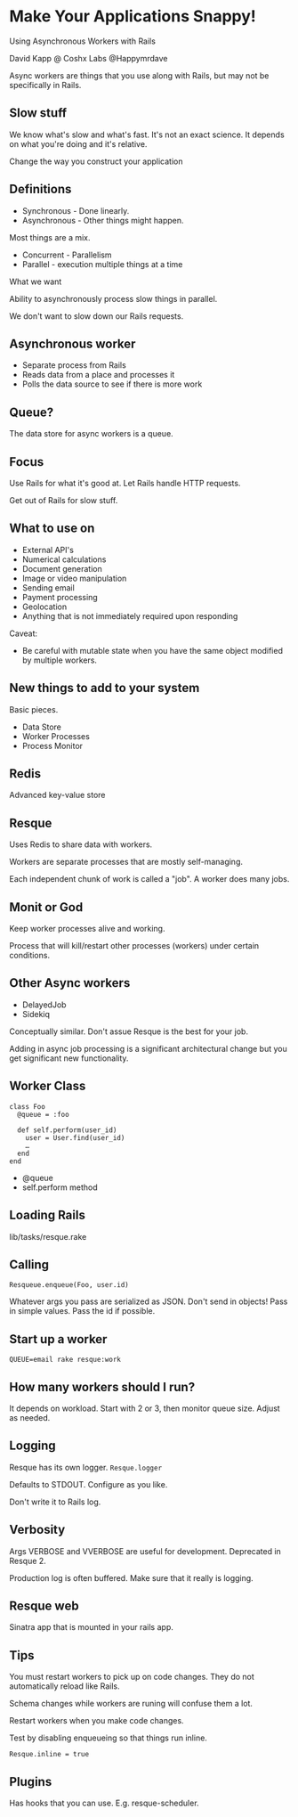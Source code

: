 # Make Your Applications Snappy!
Using Asynchronous Workers with Rails

David Kapp @ Coshx Labs
@Happymrdave

Async workers are things that you use along with Rails, but may not be specifically in Rails.

## Slow stuff

We know what's slow and what's fast. It's not an exact science. It depends on what you're doing and it's relative.

Change the way you construct your application

## Definitions

* Synchronous - Done linearly.
* Asynchronous - Other things might happen.

Most things are a mix. 

* Concurrent - Parallelism
* Parallel - execution multiple things at a time

What we want

Ability to asynchronously process slow things in parallel.

We don't want to slow down our Rails requests.

## Asynchronous worker

* Separate process from Rails
* Reads data from a place and processes it
* Polls the data source to see if there is more work

## Queue?

The data store for async workers is a queue. 

## Focus

Use Rails for what it's good at. Let Rails handle HTTP requests.

Get out of Rails for slow stuff.

## What to use on

* External API's
* Numerical calculations
* Document generation
* Image or video manipulation
* Sending email
* Payment processing
* Geolocation
* Anything that is not immediately required upon responding

Caveat:
* Be careful with mutable state when you have the same object modified by multiple workers.


## New things to add to your system

Basic pieces.

* Data Store
* Worker Processes
* Process Monitor

## Redis

Advanced key-value store

## Resque

Uses Redis to share data with workers.

Workers are separate processes that are mostly self-managing.

Each independent chunk of work is called a "job". A worker does many jobs.

## Monit or God

Keep worker processes alive and working.

Process that will kill/restart other processes (workers) under certain conditions.

## Other Async workers

* DelayedJob
* Sidekiq

Conceptually similar. Don't assue Resque is the best for your job.

Adding in async job processing is a significant architectural change but you get significant new functionality.

## Worker Class

```
class Foo
  @queue = :foo
  
  def self.perform(user_id)
    user = User.find(user_id)
    …
  end
end
```

* @queue
* self.perform method

## Loading Rails

lib/tasks/resque.rake

## Calling

```
Resqueue.enqueue(Foo, user.id)
```

Whatever args you pass are serialized as JSON. Don't send in objects! Pass in simple values. Pass the id if possible.

## Start up a worker

```
QUEUE=email rake resque:work
```

## How many workers should I run?

It depends on workload.
Start with 2 or 3, then monitor queue size. Adjust as needed.

## Logging

Resque has its own logger. `Resque.logger`

Defaults to STDOUT. Configure as you like.

Don't write it to Rails log.

## Verbosity

Args VERBOSE and VVERBOSE are useful for development. Deprecated in Resque 2.

Production log is often buffered. Make sure that it really is logging.


## Resque web

Sinatra app that is mounted in your rails app.

## Tips

You must restart workers to pick up on code changes. They do not automatically reload like Rails.

Schema changes while workers are runing will confuse them a lot.

Restart workers when you make code changes.

Test by disabling enqueueing so that things run inline.

`Resque.inline = true`

## Plugins

Has hooks that you can use. E.g. resque-scheduler.

